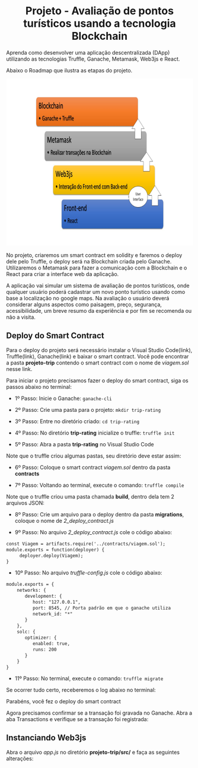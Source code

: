 <h1 align="center">Projeto - Avaliação de pontos turísticos usando a tecnologia Blockchain</h1>

Aprenda como desenvolver uma aplicação descentralizada (DApp) utilizando as tecnologias Truffle, Ganache, Metamask, Web3js e React.

Abaixo o Roadmap que ilustra as etapas do projeto.

<img src="Roadmap2.jpg" alt="roadmap" width="800" height="450">

No projeto, criaremos um smart contract em solidity e faremos o deploy dele pelo Truffle, o deploy será na Blockchain criada pelo Ganache.
Utilizaremos o Metamask para fazer a comunicação com a Blockchain e o React para criar a interface web da aplicação. 

A aplicação vai simular um sistema de avaliação de pontos turísticos, onde qualquer usuário poderá cadastrar um novo ponto turístico usando como base a localização no google maps. Na avaliação o usuário deverá considerar alguns aspectos como paisagem, preço, segurança, acessibilidade, um breve resumo da experiência e por fim se recomenda ou não a visita.


## Deploy do Smart Contract

Para o deploy do projeto será necessário instalar o Visual Studio Code(link), Truffle(link), Ganache(link) e baixar o smart contract.
Você pode encontrar a pasta **projeto-trip** contendo o smart contract com o nome de _viagem.sol_ nesse link. 

Para iniciar o projeto precisamos fazer o deploy do smart contract, siga os passos abaixo no terminal:

- 1º Passo:
Inicie o Ganache: ``ganache-cli``

- 2º Passo:
Crie uma pasta para o projeto: ``mkdir trip-rating``

- 3º Passo:
Entre no diretório criado: ``cd trip-rating``

- 4º Passo:
No diretório **trip-rating** inicialize o truffle: ``truffle init``

- 5º Passo:
Abra a pasta **trip-rating** no Visual Studio Code

Note que o truffle criou algumas pastas, seu diretório deve estar assim:


- 6º Passo:
Coloque o smart contract _viagem.sol_ dentro da pasta **contracts**

- 7º Passo:
Voltando ao terminal, execute o comando: ``truffle compile``

Note que o truffle criou uma pasta chamada **build**, dentro dela tem 2 arquivos JSON: 


- 8º Passo:
Crie um arquivo para o deploy dentro da pasta **migrations**, coloque o nome de _2_deploy_contract.js_

- 9º Passo:
No arquivo _2_deploy_contract.js_ cole o código abaixo:

```
const Viagem = artifacts.require('../contracts/viagem.sol');
module.exports = function(deployer) {
     deployer.deploy(Viagem);
}
```

- 10º Passo:
No arquivo _truffle-config.js_ cole o código abaixo:

```
module.exports = {
    networks: {
       development: {
          host: "127.0.0.1",
          port: 8545, // Porta padrão em que o ganache utiliza
          network_id: "*"
       }
    }, 
    solc: {
       optimizer: {
          enabled: true,
          runs: 200
       }
    }
}
```

- 11º Passo:
No terminal, execute o comando: ``truffle migrate``

Se ocorrer tudo certo, receberemos o log abaixo no terminal:






Parabéns, você fez o deploy do smart contract

Agora precisamos confirmar se a transação foi gravada no Ganache. Abra a aba Transactions e verifique se a transação foi registrada:






## Instanciando Web3js

Abra o arquivo _app.js_ no diretório **projeto-trip/src/** e faça as seguintes alterações:







